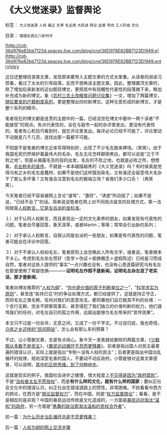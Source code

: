 # 《大义觉迷录》监督舆论

标签： `大义觉迷录` `人权` `雍正` `文革` `毛主席` `大跃进` `舆论` `监督` `导向` `工人阶级` `文化` 

目录： `唱唱反调之八卦时评`

[http://cid-36d976e82bb7123d.spaces.live.com/blog/cns!36D976E82BB7123D!949.e](http://cid-36d976e82bb7123d.spaces.live.com/blog/cns!36D976E82BB7123D!949.entry)ntry



近日还整理目录类文章，发现原来要带入主题文章的方式太笨重。从读者的阅读习惯看，看过了太长的引导段落，反而不想再读主题文章。因此，整理置顶文章时，除了增加后来新发的近似题目博文，更把其中有括概性代表性的段落摘下来，略加补充成为新的博文。象《[农村三农土改粮食问题讨论集](../../../2009/9/25/农村三农土改粮食问题讨论集.md)》一文，增加了两篇博文，[随后要发的户籍制度系列](../../../2009/9/29/户籍制度的合理性和必要性专题讨论目录.md)，更是整理出四份新博文。这种无意形成的新博文，才是整个系列的精华。

笔者现在的博文都是连贯的主题中的一篇，已经没空在博文中塞中一两个读者“不能接受”的观点。有点代表性的，会在与股市一起的杂评里发出，更没有代表性的，笔者有心机恰巧看到时，就在评论里发出。每评必论已经不可能了，评论里动不动就是几千几百，连找出那一篇都不可能。

不知是不是笔者的博文近来写得特别好，出现了不少毛左跑来捧场。（笑笑）。由于我国毛宪仍然保护着最伟大的毛杂，毛左无论怎样颠倒黑白，都可以说是“立于不败之地”。但是从揭露毛丑的目的出发，毛左的不败之地，也就是必败之所，想想看，[毛左粉毛的宣传](http://blog.sina.com.cn/s/blog_5563a64d0100ekm2.html)，不就是一本本越描越黑的《大义觉迷录》吗？有时侯真是觉得乌有之乡的毛左是蠢材，如果不是他们这样狠劲染毛，又有谁还会留意伟大毛杂干了那么多坏事？又有谁会注意到毛左的极端立场？省我们多少口舌！（再笑笑）。

今天笔者已经不容易被网上言论“谩骂”，“激将”，“诱惑”所动摇了；如果不是说，“已经不会了”的话。简单说说笔者在网上对不同观点留言的处理方式，第一法则就是[人权断言，它是左右派的金标准](../../../2009/9/22/左右派的极之前卫与保守.md)。

１）对于认同人权断言，而且表现出一定的文化素养的朋友，如果发现有代表性的问题，笔者会尽量回答，象天涯草，或者Martin；等等；常常会引出新的系列；

２）对于承认人权断言，自我认同是右派的一些朋友，如果是有代表性的问题，笔者可能会在评论中回答。

３）对于不承认人权如毛左，笔者原则上会忽略此人所有文字，或者说，笔者根本不关心。考虑到毛左杂左惯好（哲学＋伪证＋偷换概念＋虚假陈述）已经是习惯成自然，笔者对这些人提供的“事实”一点兴趣也没有，也没有心思逐篇研究乌有毛左在那里使用了卑鄙伎俩————**证明毛左作假不是新闻，证明毛左杂左说了老实话，那才是新闻**。

笔者向博友推荐的“[人权为纲](../../../2009/11/14/正义感也可以变得非常可怕.md)”，“[你也是价值的原子判断单位之一](../../../2010/1/21/人权是价值判断的原子单位.md)”，“[科学求实为原则](../../../2009/6/19/科学认知是唯心信仰和唯物主义共存条件.md)”，甚至连“各持已见”时的争议处理方式，都已经提供了。这就是持正守正，而将毛左之类毛赖，任何对我们的恶意攻击，都将置他们自已极其不利的处境：一个言行无赖、完全不顾客观事实、甚至侵犯了我们独立的价值判断的权力，他们谩骂我们的任何，对毛左自已的孤立作用，远超出能够为毛左带来的“宣传效果”。

本文只不过是一份杂评，无意之间，又成了一份千字文。不过说归说，我也奇怪，[乌有之乡这样的“民间网站](http://hi.baidu.com/darthchn/blog/item/ed4ad95838c09f232934f03c.html)”，怎么会有那么多的预算？

不过，让小管删文章，总是有点闹心。象今天一发表就给删除的两篇文章，《[少数服从多数不是民主](http://cid-36d976e82bb7123d.spaces.live.com/blog/cns!36D976E82BB7123D!946.entry)》，《[暴民运动循环不息而更残暴](http://cid-36d976e82bb7123d.spaces.live.com/blog/cns!36D976E82BB7123D!947.entry)》。前者是指出国人对民主最普遍的错误认识，实际上就是指出“专制＝没有人权的民主”；后者更是指出中国治乱循环的规律，规劝深受毛害的国人，不要动不动反政府。小管能够对这类文章感冒，可以说明，[其中的正统思维，到了何种地步](../../../2009/11/11/正统，正义和主流，矛盾和冲突.md)。

这就是现实的例子。我国社会进步之缓慢，很大程度上[不见得是因为“政府腐败”](../../../2010/3/1/讲民主的反腐败，从何说起？.md)，不是“[当权者太左不愿放权](http://darthvad.blog.163.com/blog/static/53399470200973023758325/)”，而是**有什么样的文化，就有什么样的国家**；要纠正社会文化中的错误认识，纠正社会在错误道路上的惯性，非常困难。不妨看看中西方的舆论，在西方是“[舆论监督权力](../../../2009/5/11/舆论摒弃管制有利强化中央领导地位.md)”，而在中国，则是“[权力监督舆论](../../../2009/8/10/舆论层精神抵抗法.md)”；看看，是不是相反的是非观？中国的暴民运动传统是文化造成的，一方面是[暴民运动淘汰“温和”的政府](../../../2010/2/26/“反政府”是荒谬的.md)，另一方面是“[愚蠢的政治家淘汰温和的民权合作者](../../../2009/9/11/让社会各界都有利益代言人平等博羿.md)”。

前一篇：[为什么历史治乱循环总是不息更残暴？](../../../2010/3/3/为什么历史治乱循环总是不息更残暴？.md)

后一篇：[人权为纲的网上交流步骤](../../../2010/3/3/人权为纲的网上交流步骤.md)
